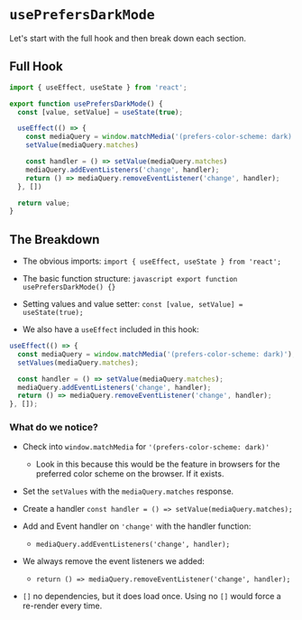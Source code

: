 # `usePrefersDarkMode`

Let's start with the full hook and then break down each section.

## Full Hook

```javascript
import { useEffect, useState } from 'react';

export function usePrefersDarkMode() {
  const [value, setValue] = useState(true);

  useEffect(() => {
    const mediaQuery = window.matchMedia('(prefers-color-scheme: dark)')
    setValue(mediaQuery.matches)

    const handler = () => setValue(mediaQuery.matches)
    mediaQuery.addEventListeners('change', handler);
    return () => mediaQuery.removeEventListener('change', handler);
  }, [])

  return value;
}
```

## The Breakdown

* The obvious imports: `import { useEffect, useState } from 'react';`

* The basic function structure: `javascript export function usePrefersDarkMode() {}`

* Setting values and value setter: `const [value, setValue] = useState(true);`

* We also have a `useEffect` included in this hook:

```javascript
useEffect(() => {
  const mediaQuery = window.matchMedia('(prefers-color-scheme: dark)');
  setValues(mediaQuery.matches);

  const handler = () => setValue(mediaQuery.matches);
  mediaQuery.addEventListeners('change', handler);
  return () => mediaQuery.removeEventListener('change', handler);
}, []);
```

### What do we notice?

* Check into `window.matchMedia` for `'(prefers-color-scheme: dark)'`
  - Look in this because this would be the feature in browsers for the preferred color scheme on the browser. If it exists.

* Set the `setValues` with the `mediaQuery.matches` response.

* Create a handler `const handler = () => setValue(mediaQuery.matches);`

* Add and Event handler on `'change'` with the handler function:
  - `mediaQuery.addEventListeners('change', handler);`

* We always remove the event listeners we added:
  - `return () => mediaQuery.removeEventListener('change', handler);`

* `[]` no dependencies, but it does load once. Using no `[]` would force
  a re-render every time.


